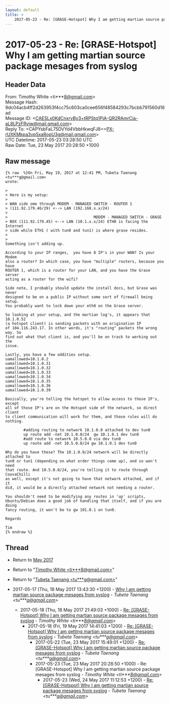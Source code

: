 ```yaml
---
layout: default
title: >
    2017-05-23 - Re: [GRASE-Hotspot] Why I am getting martian source package mesages from syslog
---
```


# 2017-05-23 - Re: [GRASE-Hotspot] Why I am getting martian source package mesages from syslog

## Header Data

From: Timothy White \<ti***8@gmail.com\><br>
Message Hash: 9dc04acb4ff2d263953f4cc75c603ca0cee656f48584293c7bcbb791560d16ad<br>
Message ID: \<CAESLx0KdCnxrvBy3+tRPStq1PjA-QR2RAmrCia-aL8LPzFRvjw@mail.gmail.com\><br>
Reply To: \<CAPYsbFaL75DVYd4VbbHkwqFJ8==PX-rUXKMkpa3vp5xaRopU3g@mail.gmail.com\><br>
UTC Datetime: 2017-05-23 03:28:50 UTC<br>
Raw Date: Tue, 23 May 2017 20:28:50 +1000<br>

## Raw message

```
{% raw  %}On Fri, May 19, 2017 at 12:41 PM, Tubeta Taenang <tu***g@gmail.com>
wrote:

>
> Here is my setup:
>
> WAN side ome through MODEM - MANAGED SWITCH - ROUTER 1
> (111.92.179.46/29) <--> LAN (192.168.x.x/24)
>
>                                      MODEM - MANAGED SWITCH - GRASE
> BOX (111.92.179.45) <--> LAN (10.1.x.x/24) ETH0 is facing the Internet
> side while ETH1 ( with tun0 and tun1) is where grase resides.
>
>
Something isn't adding up.

According to your IP ranges,  you have 8 IP's in your WAN? Is your Modem
also a router? In which case, you have "multiple" routers, because you have
ROUTER 1, which is a router for your LAN, and you have the Grase server
acting as a router for the wifi?

Side note, I probably should update the install docs, but Grase was never
designed to be on a public IP without some sort of firewall being setup.
You probably want to lock down your eth0 on the Grase server.

So looking at your setup, and the martian log's, it appears that 10.1.0.52
(a hotspot client) is sending packets with an origination IP
of 104.116.243.17. In other words, it's "routing" packets the wrong way. So
find out what that client is, and you'll be on track to working out the
issue.

Lastly, you have a few oddities setup.
uamallowed=10.1.0.2
uamallowed=10.1.0.31
uamallowed=10.1.0.32
uamallowed=10.1.0.33
uamallowed=10.1.0.34
uamallowed=10.1.0.35
uamallowed=10.1.0.36
uamallowed=10.1.0.39

Basically, you're telling the hotspot to allow access to those IP's, except
all of those IP's are on the Hotspot side of the network, so direct client
to client communication will work for them, and those rules will do nothing.

        #adding routing to network 10.1.0.0 attached to dev tun0
        up route add -net 10.1.0.0/24  gw 10.1.0.1 dev tun0
        #add route to network 10.5.0.0 via dev tun0
        up route add -net 10.5.0.0/24 gw 10.1.0.1 dev tun0

Why do you have these? The 10.1.0.0/24 network will be directly attached to
tun0 or tun1 (depending on what order things come up), and so won't need
that route. And 10.5.0.0/24, you're telling it to route through CoovaChilli
as well, except it's not going to have that network attached, and if it
did, it would be a directly attached network not needing a router.

You shouldn't need to be modifying any routes in 'up' scripts,
Ubuntu/Debian does a good job of handling that itself, and if you are doing
fancy routing, it won't be to gw 101.0.1 on tun0.

Regards

Tim
{% endraw %}
```

## Thread

+ Return to [May 2017](/archive/2017/05)

+ Return to "[Timothy White <ti***8<span>@</span>gmail.com>](/authors/ti___8_at_gmail_com)"
+ Return to "[Tubeta Taenang <tu***g<span>@</span>gmail.com>](/authors/tu___g_at_gmail_com)"

+ 2017-05-17 (Thu, 18 May 2017 13:43:30 +1200) - [Why I am getting martian source package mesages from syslog](/archive/2017/05/488e0a7c6853adada9bd4994fb2c66af0aea801980bb7a6422a70a9cb1a702e1) - _Tubeta Taenang \<tu***g@gmail.com\>_
  + 2017-05-18 (Thu, 18 May 2017 21:49:03 +1000) - [Re: [GRASE-Hotspot] Why I am getting martian source package mesages from syslog](/archive/2017/05/08c84f9678b8f209e0b928bded9b6c1c7218ee85c6e642b8cdf6d1d69b1351e5) - _Timothy White \<ti***8@gmail.com\>_
    + 2017-05-18 (Fri, 19 May 2017 14:41:03 +1200) - [Re: [GRASE-Hotspot] Why I am getting martian source package mesages from syslog](/archive/2017/05/77c7f4d83551af229ae5e09a7ab97778f94e46af24e6454c22adc343a898bf83) - _Tubeta Taenang \<tu***g@gmail.com\>_
      + 2017-05-22 (Tue, 23 May 2017 15:49:01 +1200) - [Re: [GRASE-Hotspot] Why I am getting martian source package mesages from syslog](/archive/2017/05/96100891c4438c9642df6d9a931951efb3c2de9ad331ba2398bc147e4b28adf6) - _Tubeta Taenang \<tu***g@gmail.com\>_
      + 2017-05-23 (Tue, 23 May 2017 20:28:50 +1000) - Re: [GRASE-Hotspot] Why I am getting martian source package mesages from syslog - _Timothy White \<ti***8@gmail.com\>_
        + 2017-05-23 (Wed, 24 May 2017 11:12:53 +1200) - [Re: [GRASE-Hotspot] Why I am getting martian source package mesages from syslog](/archive/2017/05/c6aef9e8c23de10f9d35605961e38ba1d301d3c752746ea123b4911ab339acdb) - _Tubeta Taenang \<tu***g@gmail.com\>_


